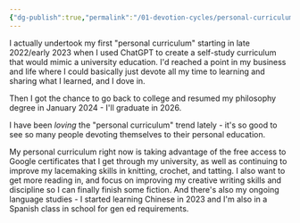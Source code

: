 ```yaml
---
{"dg-publish":true,"permalink":"/01-devotion-cycles/personal-curriculum/personal-curriculum/"}
---
```


I actually undertook my first "personal curriculum" starting in late 2022/early 2023 when I used ChatGPT to create a self-study curriculum that would mimic a university education.  I'd reached a point in my business and life where I could basically just devote all my time to learning and sharing what I learned, and I dove in.

Then I got the chance to go back to college and resumed my philosophy degree in January 2024 - I'll graduate in 2026.

I have been *loving* the "personal curriculum" trend lately - it's so good to see so many people devoting themselves to their personal education.

My personal curriculum right now is taking advantage of the free access to Google certificates that I get through my university, as well as continuing to improve my lacemaking skills in knitting, crochet, and tatting.  I also want to get more reading in, and focus on improving my creative writing skills and discipline so I can finally finish some fiction.  And there's also my ongoing language studies - I started learning Chinese in 2023 and I'm also in a Spanish class in school for gen ed requirements.